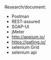 Research/document:
* Postman
* REST-assured
* SOAP-UI
* jMeter
* http://appium.io/
* https://gatling.io/
* selenium Grid
* selenium api
